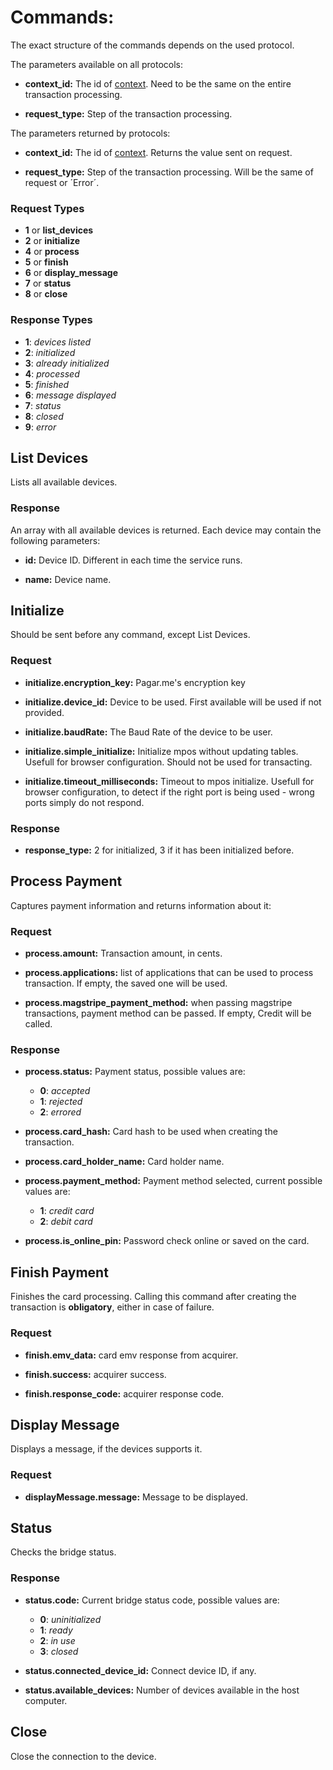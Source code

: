 # Commands:

The exact structure of the commands depends on the used protocol.

The parameters available on all protocols:

- **context_id:** The id of [context](architecture.md#context). Need to be the same on the entire transaction processing.

- **request_type:** Step of the transaction processing.

The parameters returned by protocols:

- **context_id:** The id of [context](architecture.md#context). Returns the value sent on request.

- **request_type:** Step of the transaction processing. Will be the same of request or ´Error´.

### Request Types

- **1** or **list_devices**
- **2** or **initialize**
- **4** or **process**
- **5** or **finish**
- **6** or **display_message**
- **7** or **status**
- **8** or **close** 

### Response Types

- **1**: *devices listed*
- **2**: *initialized*
- **3**: *already initialized*
- **4**: *processed*
- **5**: *finished*
- **6**: *message displayed*
- **7**: *status*
- **8**: *closed*
- **9**: *error* 

## List Devices

Lists all available devices.

### Response

An array with all available devices is returned. Each device may contain the following parameters:

- **id:** Device ID. Different in each time the service runs.

- **name:** Device name.

## Initialize

Should be sent before any command, except List Devices.

### Request

- **initialize.encryption_key:** Pagar.me's encryption key

- **initialize.device_id:** Device to be used. First available will be used if not provided.

- **initialize.baudRate:** The Baud Rate of the device to be user.

- **initialize.simple_initialize:** Initialize mpos without updating tables. Usefull for browser configuration. Should not be used for transacting.

- **initialize.timeout_milliseconds:** Timeout to mpos initialize. Usefull for browser configuration, to detect if the right port is being used - wrong ports simply do not respond.

### Response

- **response_type:** 2 for initialized, 3 if it has been initialized before.

## Process Payment

Captures payment information and returns information about it:

### Request

- **process.amount:** Transaction amount, in cents.

- **process.applications:** list of applications that can be used to process transaction. If empty, the saved one will be used.

- **process.magstripe_payment_method:** when passing magstripe transactions, payment method can be passed. If empty, Credit will be called.

### Response

- **process.status:** Payment status, possible values are:
    - **0**: *accepted*
    - **1**: *rejected*
    - **2**: *errored*

- **process.card_hash:** Card hash to be used when creating the transaction.

- **process.card_holder_name:** Card holder name.

- **process.payment_method:** Payment method selected, current possible values are:
    - **1**: *credit card*
    - **2**: *debit card*

- **process.is_online_pin:** Password check online or saved on the card.

## Finish Payment

Finishes the card processing. Calling this command after creating the transaction is **obligatory**, either in case of failure.

### Request

- **finish.emv_data:** card emv response from acquirer.

- **finish.success:** acquirer success.

- **finish.response_code:** acquirer response code.

## Display Message

Displays a message, if the devices supports it.

### Request

- **displayMessage.message:** Message to be displayed.

## Status

Checks the bridge status.

### Response

- **status.code:** Current bridge status code, possible values are:
    - **0**: *uninitialized*
    - **1**: *ready*
    - **2**: *in use*
    - **3**: *closed*

- **status.connected_device_id:** Connect device ID, if any.

- **status.available_devices:** Number of devices available in the host computer.

## Close

Close the connection to the device.